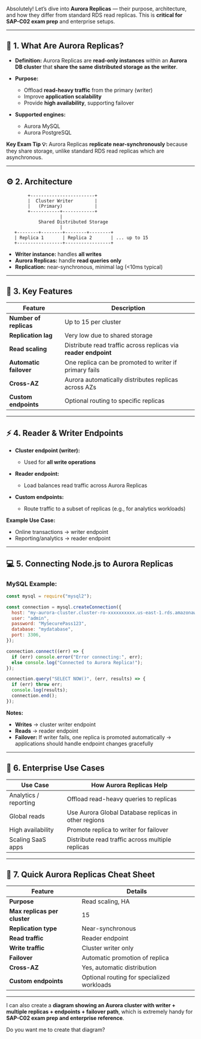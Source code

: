 Absolutely! Let’s dive into **Aurora Replicas** — their purpose, architecture, and how they differ from standard RDS read replicas. This is **critical for SAP-C02 exam prep** and enterprise setups.

---

## 🧭 1. What Are Aurora Replicas?

- **Definition:** Aurora Replicas are **read-only instances** within an **Aurora DB cluster** that **share the same distributed storage as the writer**.

- **Purpose:**

  - Offload **read-heavy traffic** from the primary (writer)
  - Improve **application scalability**
  - Provide **high availability**, supporting failover

- **Supported engines:**

  - Aurora MySQL
  - Aurora PostgreSQL

**Key Exam Tip 💡:**
Aurora Replicas **replicate near-synchronously** because they share storage, unlike standard RDS read replicas which are asynchronous.

---

## ⚙️ 2. Architecture

```
        +------------------------+
        |  Cluster Writer        |
        |   (Primary)            |
        +-----------+------------+
                    |
            Shared Distributed Storage
                    |
   +--------+--------+--------+--------+
   | Replica 1       | Replica 2       | ... up to 15
   +-----------------+-----------------+
```

- **Writer instance:** handles **all writes**
- **Aurora Replicas:** handle **read queries only**
- **Replication:** near-synchronous, minimal lag (<10ms typical)

---

## 🔹 3. Key Features

| Feature                | Description                                                     |
| ---------------------- | --------------------------------------------------------------- |
| **Number of replicas** | Up to 15 per cluster                                            |
| **Replication lag**    | Very low due to shared storage                                  |
| **Read scaling**       | Distribute read traffic across replicas via **reader endpoint** |
| **Automatic failover** | One replica can be promoted to writer if primary fails          |
| **Cross-AZ**           | Aurora automatically distributes replicas across AZs            |
| **Custom endpoints**   | Optional routing to specific replicas                           |

---

## ⚡ 4. Reader & Writer Endpoints

- **Cluster endpoint (writer):**

  - Used for **all write operations**

- **Reader endpoint:**

  - Load balances read traffic across Aurora Replicas

- **Custom endpoints:**

  - Route traffic to a subset of replicas (e.g., for analytics workloads)

**Example Use Case:**

- Online transactions → writer endpoint
- Reporting/analytics → reader endpoint

---

## 💻 5. Connecting Node.js to Aurora Replicas

### MySQL Example:

```javascript
const mysql = require("mysql2");

const connection = mysql.createConnection({
  host: "my-aurora-cluster.cluster-ro-xxxxxxxxxx.us-east-1.rds.amazonaws.com", // Reader endpoint
  user: "admin",
  password: "MySecurePass123",
  database: "mydatabase",
  port: 3306,
});

connection.connect((err) => {
  if (err) console.error("Error connecting:", err);
  else console.log("Connected to Aurora Replica!");
});

connection.query("SELECT NOW()", (err, results) => {
  if (err) throw err;
  console.log(results);
  connection.end();
});
```

**Notes:**

- **Writes** → cluster writer endpoint
- **Reads** → reader endpoint
- **Failover:** If writer fails, one replica is promoted automatically → applications should handle endpoint changes gracefully

---

## 🔹 6. Enterprise Use Cases

| Use Case              | How Aurora Replicas Help                             |
| --------------------- | ---------------------------------------------------- |
| Analytics / reporting | Offload read-heavy queries to replicas               |
| Global reads          | Use Aurora Global Database replicas in other regions |
| High availability     | Promote replica to writer for failover               |
| Scaling SaaS apps     | Distribute read traffic across multiple replicas     |

---

## 🧾 7. Quick Aurora Replicas Cheat Sheet

| Feature                      | Details                                    |
| ---------------------------- | ------------------------------------------ |
| **Purpose**                  | Read scaling, HA                           |
| **Max replicas per cluster** | 15                                         |
| **Replication type**         | Near-synchronous                           |
| **Read traffic**             | Reader endpoint                            |
| **Write traffic**            | Cluster writer only                        |
| **Failover**                 | Automatic promotion of replica             |
| **Cross-AZ**                 | Yes, automatic distribution                |
| **Custom endpoints**         | Optional routing for specialized workloads |

---

I can also create a **diagram showing an Aurora cluster with writer + multiple replicas + endpoints + failover path**, which is extremely handy for **SAP-C02 exam prep and enterprise reference**.

Do you want me to create that diagram?
